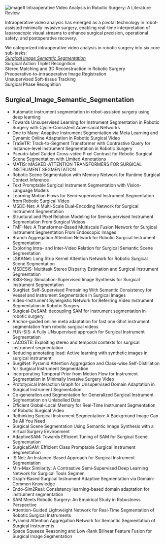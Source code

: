 ![image](https://github.com/user-attachments/assets/32d2eaa1-6b85-46f6-8e79-59804c620932)# Intraoperative Video Analysis in Robotic Surgery: A Literature Review 

Intraoperative video analysis has emerged as a pivotal technology in robot-assisted minimally invasive surgery, enabling real-time interpretation of laparoscopic visual streams to enhance surgical precision, operational safety, and postoperative recovery. 

We categorized intraoperative video analysis in robotic surgery into six core sub-tasks:  
*[Surgical Image Semantic Segmentation](#Surgical_Image_Semantic_Segmentation)*   
Surgical Action Triplet Recognition  
Stereo Matching and 3D Reconstruction in Robotic Surgery  
Preoperative-to-intraoperative Image Registration  
Unsupervised Soft-tissue Tracking  
Surgical Phase Recognition


## Surgical_Image_Semantic_Segmentation  
- Automatic instrument segmentation in robot-assisted surgery using deep learning
- Towards Unsupervised Learning for Instrument Segmentation in Robotic Surgery with Cycle-Consistent Adversarial Networks
- One to Many: Adaptive Instrument Segmentation via Meta Learning and Dynamic Online Adaptation in Robotic Surgical Video
- TraSeTR: Track-to-Segment Transformer with Contrastive Query for Instance-level Instrument Segmentation in Robotic Surgery
- Pseudo-label Guided Cross-video Pixel Contrast for Robotic Surgical Scene Segmentation with Limited Annotations
- MATIS: MASKED-ATTENTION TRANSFORMERS FOR SURGICAL INSTRUMENT SEGMENTATION
- Robotic Scene Segmentation with Memory Network for Runtime Surgical Context Inference
- Text Promptable Surgical Instrument Segmentation with Vision-Language Models
- Learning Motion Flows for Semi-supervised Instrument Segmentation from Robotic Surgical Video
- MSDE-Net: A Multi-Scale Dual-Encoding Network for Surgical Instrument Segmentation
- Structural and Pixel Relation Modeling for Semisupervised Instrument Segmentation From Surgical Videos
- TMF-Net: A Transformer-Based Multiscale Fusion Network for Surgical Instrument Segmentation From Endoscopic Images
- Branch Aggregation Attention Network for Robotic Surgical Instrument Segmentation
- Exploring Intra- and Inter-Video Relation for Surgical Semantic Scene Segmentation
- LSKANet: Long Strip Kernel Attention Network for Robotic Surgical Scene Segmentation
- MSDESIS: Multitask Stereo Disparity Estimation and Surgical Instrument Segmentation
- SSIS-Seg: Simulation-Supervised Image Synthesis for Surgical Instrument Segmentation
- SurgNet: Self-Supervised Pretraining With Semantic Consistency for Vessel and Instrument Segmentation in Surgical Images
- Video-Instrument Synergistic Network for Referring Video Instrument Segmentation in Robotic Surgery
- Surgical-DeSAM: decoupling SAM for instrument segmentation in robotic surgery
- Anchor-guided online meta adaptation for fast one-Shot instrument segmentation from robotic surgical videos
- FUN-SIS: A Fully UNsupervised approach for Surgical Instrument Segmentation
- LACOSTE: Exploiting stereo and temporal contexts for surgical instrument segmentation
- Reducing annotating load: Active learning with synthetic images in surgical instrument
- SurgiNet: Pyramid Attention Aggregation and Class-wise Self-Distillation for Surgical Instrument Segmentation
- Incorporating Temporal Prior from Motion Flow for Instrument Segmentation in Minimally Invasive Surgery Video
- Prototypical Interaction Graph for Unsupervised Domain Adaptation in Surgical Instrument Segmentation
- Co-generation and Segmentation for Generalized Surgical Instrument Segmentation on Unlabelled Data
- Efficient Global-Local Memory for Real-Time Instrument Segmentation of Robotic Surgical Video
- Rethinking Surgical Instrument Segmentation: A Background Image Can Be All You Need
- Surgical Scene Segmentation Using Semantic Image Synthesis with a Virtual Surgery Environment
- AdaptiveSAM: Towards Efficient Tuning of SAM for Surgical Scene Segmentation
- SurgicalSAM: Efficient Class Promptable Surgical Instrument Segmentation
- ISINet: An Instance-Based Approach for Surgical Instrument Segmentation
- Min-Max Similarity: A Contrastive Semi-Supervised Deep Learning Network for Surgical Tools Segmen
- Graph-Based Surgical Instrument Adaptive Segmentation via Domain-Common Knowledge
- Endo-Sim2Real: Consistency learning-based domain adaptation for instrument segmentation
- SAM Meets Robotic Surgery: An Empirical Study in Robustness Perspective
- Attention-Guided Lightweight Network for Real-Time Segmentation of Robotic Surgical Instruments
- Pyramid Attention Aggregation Network for Semantic Segmentation of Surgical Instruments
- Space Squeeze Reasoning and Low-Rank Bilinear Feature Fusion for Surgical Image Segmentation








